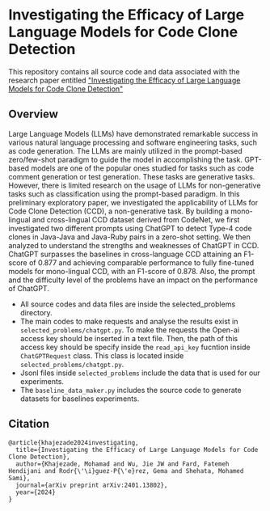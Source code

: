 # Investigating the Efficacy of Large Language Models for Code Clone Detection

This repository contains all source code and data associated with the research paper entitled ["Investigating the Efficacy of Large Language Models for Code Clone Detection"](https://arxiv.org/abs/2401.13802) 

## Overview
Large Language Models (LLMs) have demonstrated remarkable success in various natural language processing and software engineering tasks, such as code generation. The LLMs are mainly utilized in the prompt-based zero/few-shot paradigm to guide the model in accomplishing the task. GPT-based models are one of the popular ones studied for tasks such as code comment generation or test generation. These tasks are generative tasks. However, there is limited research on the usage of LLMs for non-generative tasks such as classification using the prompt-based paradigm. In this preliminary exploratory paper, we investigated the applicability of LLMs for Code Clone Detection (CCD), a non-generative task. By building a mono-lingual and cross-lingual CCD dataset derived from CodeNet, we first investigated two different prompts using ChatGPT to detect Type-4 code clones in Java-Java and Java-Ruby pairs in a zero-shot setting. We then analyzed to understand the strengths and weaknesses of ChatGPT in CCD. ChatGPT surpasses the baselines in cross-language CCD attaining an F1-score of 0.877 and achieving comparable performance to fully fine-tuned models for mono-lingual CCD, with an F1-score of 0.878. Also, the prompt and the difficulty level of the problems have an impact on the performance of ChatGPT.


- All source codes and data files are inside the selected_problems directory.
- The main codes to make requests and analyse the results exist in `selected_problems/chatgpt.py`. To make the requests the Open-ai access key should be inserted in a text file. Then, the path of this access key should be specify inside the `read_api_key` fucntion inside `ChatGPTRequest` class. This class is located inside `selected_problems/chatgpt.py`. 
- Jsonl files inside `selected_problems` include the data that is used for our experiments. 
- The `baseline_data_maker.py` includes the source code to generate datasets for baselines experiments.


## Citation

```
@article{khajezade2024investigating,
  title={Investigating the Efficacy of Large Language Models for Code Clone Detection},
  author={Khajezade, Mohamad and Wu, Jie JW and Fard, Fatemeh Hendijani and Rodr{\'\i}guez-P{\'e}rez, Gema and Shehata, Mohamed Sami},
  journal={arXiv preprint arXiv:2401.13802},
  year={2024}
}
```
